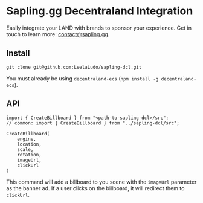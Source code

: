 # Sapling.gg Decentraland Integration

Easily integrate your LAND with brands to sponsor your experience. Get in touch to learn more: contact@sapling.gg.

## Install

`git clone git@github.com:LeelaLudo/sapling-dcl.git`

You must already be using `decentraland-ecs` (`npm install -g decentraland-ecs`).

## API

```
import { CreateBillboard } from "<path-to-sapling-dcl>/src";
// common: import { CreateBillboard } from "../sapling-dcl/src";

CreateBillboard(
    engine,
    location,
    scale,
    rotation,
    imageUrl,
    clickUrl
)
```

This command will add a billboard to you scene with the `imageUrl` parameter as the banner ad. If a user clicks on the billboard, it will redirect them to `clickUrl`.
